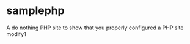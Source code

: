 samplephp
=========

A do nothing PHP site to show that you properly configured a PHP site 
modify1
